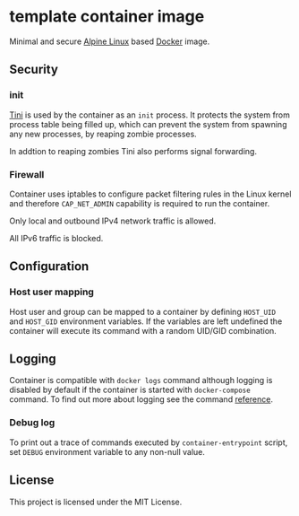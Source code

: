 # template container image

Minimal and secure [Alpine Linux][alpine] based [Docker][docker] image.

## Security

### init

[Tini][tini] is used by the container as an `init` process. It protects the system
from process table being filled up, which can prevent the system from spawning any
new processes, by reaping zombie processes.

In addtion to reaping zombies Tini also performs signal forwarding.

### Firewall

Container uses iptables to configure packet filtering rules in the Linux kernel
and therefore `CAP_NET_ADMIN` capability is required to run the container.

Only local and outbound IPv4 network traffic is allowed.

All IPv6 traffic is blocked.

## Configuration

### Host user mapping

Host user and group can be mapped to a container by defining `HOST_UID` and
`HOST_GID` environment variables. If the variables are left undefined the
container will execute its command with a random UID/GID combination.

## Logging

Container is compatible with `docker logs` command although logging is disabled
by default if the container is started with `docker-compose` command. To find
out more about logging see the command [reference][docker-logs].

### Debug log

To print out a trace of commands executed by `container-entrypoint` script,
set `DEBUG` environment variable to any non-null value.

## License

This project is licensed under the MIT License.

[alpine]: https://alpinelinux.org/
[docker]: https://www.docker.com/
[docker-logs]: https://docs.docker.com/engine/reference/commandline/logs/
[tini]: https://github.com/krallin/tini
